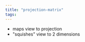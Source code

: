 ```yaml
---
title: "projection-matrix"
tags: 
---
```


- maps view to projection
- "squishes" view to 2 dimensions
